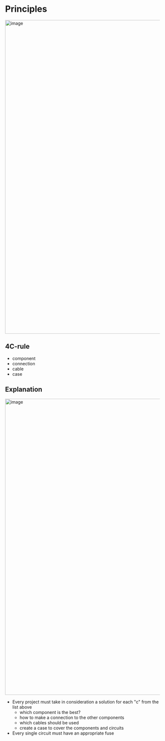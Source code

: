 # Principles

<img width="1022" alt="image" src="https://github.com/user-attachments/assets/4f3bf2b5-605d-4ae7-8d9c-8be65dedd4d6">

## 4C-rule
* component
* connection
* cable
* case

## Explanation

<img width="965" alt="image" src="https://github.com/user-attachments/assets/aa1c59e3-ce2d-447d-bb97-e6c702b12214">


* Every project must take in consideration a solution for each "c" from the list above
  * which component is the best?
  * how to make a connection to the other components
  * which cables should be used
  * create a case to cover the components and circuits
* Every single circuit must have an appropriate fuse
